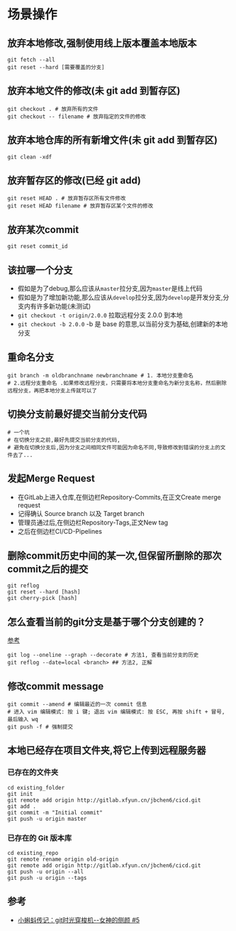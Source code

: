 # 场景操作

## 放弃本地修改,强制使用线上版本覆盖本地版本
```
git fetch --all
git reset --hard [需要覆盖的分支]
```

## 放弃本地文件的修改(未 git add 到暂存区)
```
git checkout . # 放弃所有的文件
git checkout -- filename # 放弃指定的文件的修改
```

## 放弃本地仓库的所有新增文件(未 git add 到暂存区)
```
git clean -xdf
```

## 放弃暂存区的修改(已经 git add)
```
git reset HEAD . # 放弃暂存区所有文件修改
git reset HEAD filename # 放弃暂存区某个文件的修改
```

## 放弃某次commit
```
git reset commit_id
```

## 该拉哪一个分支
- 假如是为了debug,那么应该从`master`拉分支,因为`master`是线上代码  
- 假如是为了增加新功能,那么应该从`develop`拉分支,因为`develop`是开发分支,分支内有许多新功能(未测试)
- `git checkout -t origin/2.0.0` 拉取远程分支 2.0.0 到本地
- `git checkout -b 2.0.0` -b 是 base 的意思,以当前分支为基础,创建新的本地分支

## 重命名分支
```shell
git branch -m oldbranchname newbranchname # 1. 本地分支重命名
# 2.远程分支重命名 .如果修改远程分支，只需要将本地分支重命名为新分支名称，然后删除远程分支，再把本地分支上传就可以了
```

## 切换分支前最好提交当前分支代码
```shell
# 一个坑
# 在切换分支之前,最好先提交当前分支的代码,
# 避免在切换分支后,因为分支之间相同文件可能因为命名不同,导致修改到错误的分支上的文件去了...
```

## 发起Merge Request
- 在GitLab上进入仓库,在侧边栏Repository-Commits,在正文Create merge request
- 记得确认 Source branch 以及 Target branch
- 管理员通过后,在侧边栏Repository-Tags,正文New tag
- 之后在侧边栏CI/CD-Pipelines

## 删除commit历史中间的某一次,但保留所删除的那次commit之后的提交
```shell
git reflog
git reset --hard [hash]
git cherry-pick [hash]
```

## 怎么查看当前的git分支是基于哪个分支创建的？
[参考](https://segmentfault.com/q/1010000009314513)
```shell
git log --oneline --graph --decorate # 方法1, 查看当前分支的历史
git reflog --date=local <branch> ## 方法2, 正解
```

## 修改commit message
```shell
git commit --amend # 编辑最近的一次 commit 信息
# 进入 vim 编辑模式: 按 i 键; 退出 vim 编辑模式: 按 ESC, 再按 shift + 冒号, 最后输入 wq
git push -f # 强制提交
```

## 本地已经存在项目文件夹,将它上传到远程服务器
### 已存在的文件夹
```shell
cd existing_folder
git init
git remote add origin http://gitlab.xfyun.cn/jbchen6/cicd.git
git add .
git commit -m "Initial commit"
git push -u origin master
```
### 已存在的 Git 版本库
```shell
cd existing_repo
git remote rename origin old-origin
git remote add origin http://gitlab.xfyun.cn/jbchen6/cicd.git
git push -u origin --all
git push -u origin --tags
```

## 参考
- [小蝌蚪传记：git时光穿梭机--女神的侧颜 #5](https://github.com/airuikun/blog/issues/5)